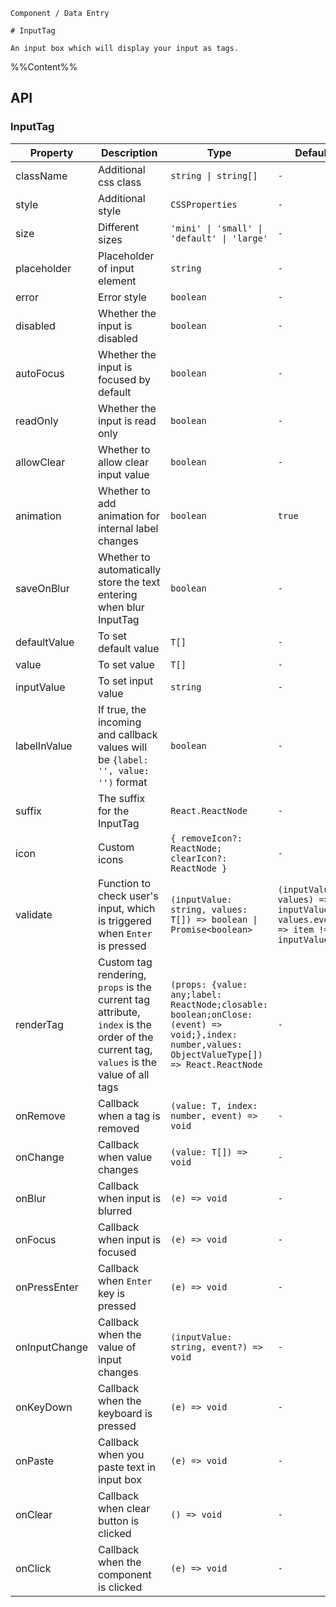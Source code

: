 `````
Component / Data Entry

# InputTag

An input box which will display your input as tags.
`````

%%Content%%

## API

### InputTag

|Property|Description|Type|DefaultValue|Version|
|---|---|---|---|---|
|className|Additional css class|`string \| string[]`|`-`|-|
|style|Additional style|`CSSProperties`|`-`|-|
|size|Different sizes|`'mini' \| 'small' \| 'default' \| 'large'`|`-`|-|
|placeholder|Placeholder of input element|`string`|`-`|-|
|error|Error style|`boolean`|`-`|-|
|disabled|Whether the input is disabled|`boolean`|`-`|-|
|autoFocus|Whether the input is focused by default|`boolean`|`-`|-|
|readOnly|Whether the input is read only|`boolean`|`-`|-|
|allowClear|Whether to allow clear input value|`boolean`|`-`|-|
|animation|Whether to add animation for internal label changes|`boolean`|`true`|2.15.0|
|saveOnBlur|Whether to automatically store the text entering when blur InputTag|`boolean`|`-`|2.25.0|
|defaultValue|To set default value|`T[]`|`-`|-|
|value|To set value|`T[]`|`-`|-|
|inputValue|To set input value|`string`|`-`|-|
|labelInValue|If true, the incoming and callback values will be `{label: '', value: '')` format|`boolean`|`-`|-|
|suffix|The suffix for the InputTag|`React.ReactNode`|`-`|-|
|icon|Custom icons|`{ removeIcon?: ReactNode; clearIcon?: ReactNode }`|`-`|-|
|validate|Function to check user's input, which is triggered when `Enter` is pressed|`(inputValue: string, values: T[]) => boolean \| Promise<boolean>`|`(inputValue, values) => inputValue && values.every((item) => item !== inputValue)`|-|
|renderTag|Custom tag rendering, `props` is the current tag attribute, `index` is the order of the current tag, `values` is the value of all tags|`(props: {value: any;label: ReactNode;closable: boolean;onClose: (event) => void;},index: number,values: ObjectValueType[]) => React.ReactNode`|`-`|index、values added in 2.15.0|
|onRemove|Callback when a tag is removed|`(value: T, index: number, event) => void`|`-`|-|
|onChange|Callback when value changes|`(value: T[]) => void`|`-`|-|
|onBlur|Callback when input is blurred|`(e) => void`|`-`|-|
|onFocus|Callback when input is focused|`(e) => void`|`-`|-|
|onPressEnter|Callback when `Enter` key is pressed|`(e) => void`|`-`|-|
|onInputChange|Callback when the value of input changes|`(inputValue: string, event?) => void`|`-`|-|
|onKeyDown|Callback when the keyboard is pressed|`(e) => void`|`-`|-|
|onPaste|Callback when you paste text in input box|`(e) => void`|`-`|-|
|onClear|Callback when clear button is clicked|`() => void`|`-`|2.20.0|
|onClick|Callback when the component is clicked|`(e) => void`|`-`|-|
